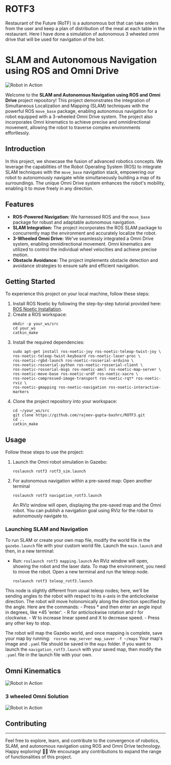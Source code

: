# ROTF3
Restaurant of the Future (RoTF) is a autonomous bot that can take orders from the user and keep a plan of distribution of the meal at each table in the restaurant. Here I have done a simulation of autonomous 3 wheeled omni drive that will be used for navigation of the bot. 


# SLAM and Autonomous Navigation using ROS and Omni Drive

![Robot in Action](https://github.com/rajeev-gupta-bashrc/ROTF3/blob/main/images/rotf3_hardware.jpg)

Welcome to the **SLAM and Autonomous Navigation using ROS and Omni Drive** project repository! This project demonstrates the integration of Simultaneous Localization and Mapping (SLAM) techniques with the powerful ROS `move_base` package, enabling autonomous navigation for a robot equipped with a 3-wheeled Omni Drive system. The project also incorporates Omni kinematics to achieve precise and omnidirectional movement, allowing the robot to traverse complex environments effortlessly.

## Introduction
In this project, we showcase the fusion of advanced robotics concepts. We leverage the capabilities of the Robot Operating System (ROS) to integrate SLAM techniques with the `move_base` navigation stack, empowering our robot to autonomously navigate while simultaneously building a map of its surroundings. The unique Omni Drive system enhances the robot's mobility, enabling it to move freely in any direction.

## Features
- **ROS-Powered Navigation:** We harnessed ROS and the `move_base` package for robust and adaptable autonomous navigation.
- **SLAM Integration:** The project incorporates the ROS SLAM package to concurrently map the environment and accurately localize the robot.
- **3-Wheeled Omni Drive:** We've seamlessly integrated a Omni Drive system, enabling omnidirectional movement. Omni kinematics are utilized to control the individual wheel velocities and achieve precise motion.
- **Obstacle Avoidance:** The project implements obstacle detection and avoidance strategies to ensure safe and efficient navigation.

## Getting Started
To experience this project on your local machine, follow these steps:
1. Install ROS Noetic by following the step-by-step tutorial provided here: [ROS Noetic Installation](https://wiki.ros.org/noetic/Installation/Ubuntu).
2. Create a ROS workspace:
    ```
    mkdir -p your_ws/src
    cd your_ws
    catkin_make
    ```
3. Install the required dependencies:
      ```
      sudo apt-get install ros-noetic-joy ros-noetic-teleop-twist-joy \
      ros-noetic-teleop-twist-keyboard ros-noetic-laser-proc \
      ros-noetic-rgbd-launch ros-noetic-rosserial-arduino \
      ros-noetic-rosserial-python ros-noetic-rosserial-client \
      ros-noetic-rosserial-msgs ros-noetic-amcl ros-noetic-map-server \
      ros-noetic-move-base ros-noetic-urdf ros-noetic-xacro \
      ros-noetic-compressed-image-transport ros-noetic-rqt* ros-noetic-rviz \
      ros-noetic-gmapping ros-noetic-navigation ros-noetic-interactive-markers 
      ```
4. Clone the project repository into your workspace:
    ```
    cd ~/your_ws/src
    git clone https://github.com/rajeev-gupta-bashrc/ROTF3.git
    cd ..
    catkin_make
    ```

## Usage
Follow these steps to use the project:
1. Launch the Omni robot simulation in Gazebo:
    ``` 
    roslaunch rotf3 rotf3_sim.launch
    ```
2. For autonomous navigation within a pre-saved map:
    Open another terminal
    ```
    roslaunch rotf3 navigation_rotf3.launch
    ```
    An RViz window will open, displaying the pre-saved map and the Omni robot. You can publish a navigation goal using RViz for the robot to autonomously navigate to.

### Launching SLAM and Navigation
To run SLAM or create your own map file, modify the world file in the `gazebo.launch` file with your custom world file. Launch the `main.launch` and then, in a new terminal:
- Run: `roslaunch rotf3 mapping.launch`
An RViz window will open, showing the robot and the laser data. To map the environment, you need to move the robot. Open a new terminal and run the teleop node.
    ```
    roslaunch rotf3 teleop_rotf3.launch
    ```
This node is slightly different from usual teleop nodes; here, we'll be sending angles to the robot with respect to its x-axis in the anticlockwise direction. The robot will move holonomically along the direction specified by the angle. Here are the commands:
    - Press * and then enter an angle input in degrees, like *45 'enter'.
    - R for anticlockwise rotation and r for clockwise.
    - W to increase linear speed and X to decrease speed.
    - Press any other key to stop.

The robot will map the Gazebo world, and once mapping is complete, save your map by running:
    ``` 
    rosrun map_server map_saver -f ~/maps
    ```
Your map's image and `.yaml` file should be saved in the `maps` folder. If you want to launch the `navigation_rotf3.launch` with your saved map, then modify the `.yaml` file in the launch file with your own.

## Omni Kinematics

![Robot in Action](https://github.com/rajeev-gupta-bashrc/ROTF3/blob/main/images/rotf3_kinematics.png)

### 3 wheeled Omni Solution
![Robot in Action](https://github.com/rajeev-gupta-bashrc/ROTF3/blob/main/images/rotf3_matrix.png)

## Contributing
---
Feel free to explore, learn, and contribute to the convergence of robotics, SLAM, and autonomous navigation using ROS and Omni Drive technology. Happy exploring! 🤖🌟
We encourage any contributions to expand the range of functionalities of this project.

